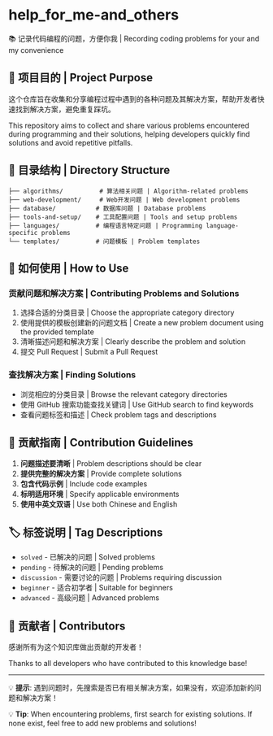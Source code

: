 # help_for_me-and_others

📚 记录代码编程的问题，方便你我 | Recording coding problems for your and my convenience

## 🎯 项目目的 | Project Purpose

这个仓库旨在收集和分享编程过程中遇到的各种问题及其解决方案，帮助开发者快速找到解决方案，避免重复踩坑。

This repository aims to collect and share various problems encountered during programming and their solutions, helping developers quickly find solutions and avoid repetitive pitfalls.

## 📂 目录结构 | Directory Structure

```
├── algorithms/          # 算法相关问题 | Algorithm-related problems
├── web-development/     # Web开发问题 | Web development problems
├── database/           # 数据库问题 | Database problems
├── tools-and-setup/    # 工具配置问题 | Tools and setup problems
├── languages/          # 编程语言特定问题 | Programming language-specific problems
└── templates/          # 问题模板 | Problem templates
```

## 🚀 如何使用 | How to Use

### 贡献问题和解决方案 | Contributing Problems and Solutions

1. 选择合适的分类目录 | Choose the appropriate category directory
2. 使用提供的模板创建新的问题文档 | Create a new problem document using the provided template
3. 清晰描述问题和解决方案 | Clearly describe the problem and solution
4. 提交 Pull Request | Submit a Pull Request

### 查找解决方案 | Finding Solutions

- 浏览相应的分类目录 | Browse the relevant category directories
- 使用 GitHub 搜索功能查找关键词 | Use GitHub search to find keywords
- 查看问题标签和描述 | Check problem tags and descriptions

## 📝 贡献指南 | Contribution Guidelines

1. **问题描述要清晰** | Problem descriptions should be clear
2. **提供完整的解决方案** | Provide complete solutions
3. **包含代码示例** | Include code examples
4. **标明适用环境** | Specify applicable environments
5. **使用中英文双语** | Use both Chinese and English

## 🏷️ 标签说明 | Tag Descriptions

- `solved` - 已解决的问题 | Solved problems
- `pending` - 待解决的问题 | Pending problems
- `discussion` - 需要讨论的问题 | Problems requiring discussion
- `beginner` - 适合初学者 | Suitable for beginners
- `advanced` - 高级问题 | Advanced problems

## 🤝 贡献者 | Contributors

感谢所有为这个知识库做出贡献的开发者！

Thanks to all developers who have contributed to this knowledge base!

---

💡 **提示**: 遇到问题时，先搜索是否已有相关解决方案，如果没有，欢迎添加新的问题和解决方案！

💡 **Tip**: When encountering problems, first search for existing solutions. If none exist, feel free to add new problems and solutions!
